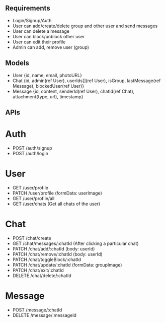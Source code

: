 ## Requirements
- Login/Signup/Auth
- User can add/create/delete group and other user and send messages
- User can delete a message
- User can block/unblock other user
- User can edit their profile
- Admin can add, remove user (group)

## Models
- User {id, name, email, photoURL}
- Chat {id, admin(ref User), userIds[](ref User), isGroup, lastMessage(ref Message), blockedUser(ref User)}
- Message {id, content, senderId(ref User), chatId(ref Chat), attachment{type, url}, timestamp}

## APIs
# Auth
- POST /auth/signup 
- POST /auth/login 

# User
- GET /user/profile 
- PATCH /user/profile (formData: userImage)
- GET /user/profile/all 
- GET /user/chats (Get all chats of the user) 

# Chat
- POST /chat/create 
- GET /chat/messages/:chatId (After clicking a particular chat) 
- PATCH /chat/add/:chatId (body: userId)
- PATCH /chat/remove/:chatId (body: userId)
- PATCH /chat/toggleBlock/:chatId
- PATCH /chat/update/:chatId (formData: groupImage)
- PATCH /chat/exit/:chatId
- DELETE /chat/delete/:chatId

# Message
- POST /message/:chatId 
- DELETE /message/:messageId 